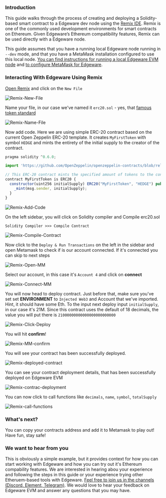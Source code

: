 ### Introduction 

This guide walks through the process of creating and deploying a Solidity-based smart contract to a Edgeware dev node using the [Remix IDE](https://remix.ethereum.org/). Remix is one of the commonly used development environments for smart contracts on Ethereum. Given Edgeware’s Ethereum compatibility features, Remix can be used directly with a Edgeware node.

This guide assumes that you have a running local Edgeware node running in `--dev` mode, and that you have a MetaMask installation configured to use this local node. [You can find instructions for running a local Edgeware EVM node](4/setting-up-a-local-node.md) and [to configure MetaMask for Edgeware](4/interacting-with-a-Edgeware-node-using-metamask.md).

### Interacting With Edgeware Using Remix

[Open Remix](https://remix.ethereum.org/) and click on the `New File`

![Remix-New-File](./assets/remix-new-file.png)

Name your file, in our case we've named it `erc20.sol` - yes, that [famous token standard](https://eips.ethereum.org/EIPS/eip-20)

![Remix-Name-File](./assets/remix-name-file.png)

Now add code. Here we are using simple ERC-20 contract based on the current Open Zeppelin ERC-20 template. It creates `MyFirstToken` with symbol `HEDGE` and mints the entirety of the initial supply to the creator of the contract. 

```javascript
pragma solidity ^0.6.0;

import 'https://github.com/OpenZeppelin/openzeppelin-contracts/blob/release-v3.1.0/contracts/token/ERC20/ERC20.sol';

// This ERC-20 contract mints the specified amount of tokens to the contract creator.
contract MyFirstToken is ERC20 {
  constructor(uint256 initialSupply) ERC20("MyFirstToken", "HEDGE") public {
    _mint(msg.sender, initialSupply);
  }
}
```

![Remix-Add-Code](./assets/remix-add-code.png)

On the left sidebar, you will click on Solidity compiler and Compile erc20.sol 

```
Solidity Compiler >>> Compile Contract
```

![Remix-Compile-Contract](./assets/remix-compile-contract.png)

Now click to the `Deploy & Run Transactions` on the left in the sidebar and open Metamask to check if is our account connected. If it's connected you can skip to next steps

![Remix-Open-MM](./assets/remix-open-mm.png)

Select our account, in this case it's `Account 4` and click on **connect**

![Remix-Connect-MM](./assets/remix-connect-mm.png)

You will now head to deploy contract. Just before that, make sure you've set set **ENVIRONMENT** to `Injected Web3` and Account that we've imported. Hint, it should have some Eth. To the input next deploy input `initialSupply`, in our case it's 21M. Since this contract uses the default of 18 decimals, the value you will put there is `21000000000000000000000000`

![Remix-Click-Deploy](./assets/remix-click-deploy.png)

You will hit **confirm**! 

![Remix-MM-confirm](./assets/remix-mm-confirm.png)

You will see your contract has been successfully deployed. 

![Remix-deployed-contract](./assets/remix-deployed-contract.png)

You can see your contract deployment details, that has been successfully deployed on Edgeware EVM

![Remix-contrac-deployment](./assets/remix-contract-deployment.png)

You can now click to call functions like `decimals`, `name`, `symbol`, `totalSupply`

![Remix-call-functions](./assets/remix-call-functions.png)

### What's next?

You can copy your contracts address and add it to Metamask to play out! Have fun, stay safe!

### We want to hear from you

This is obviously a simple example, but it provides context for how you can start working with Edgeware and how you can try out it's Ethereum compability features. We are interested in hearing abou your experience and following the steps in this guide or your experience trying other Etheruem-based tools with Edgeware. [Feel free to join us in the channels (Discord, Element, Telegram)](https://linktr.ee/edg_developers). We would love to hear your feedback on Edgeware EVM and answer any questions that you may have.